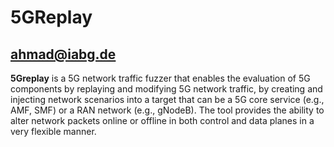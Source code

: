 # 5GReplay

## ahmad@iabg.de

**5Greplay** is a 5G network traffic fuzzer that enables the evaluation of 5G components by replaying and modifying 5G network traffic, by creating and injecting network scenarios into a target that can be a 5G core service (e.g., AMF, SMF) or a RAN network (e.g., gNodeB). The tool provides the ability to alter network packets online or offline in both control and data planes in a very flexible manner.
